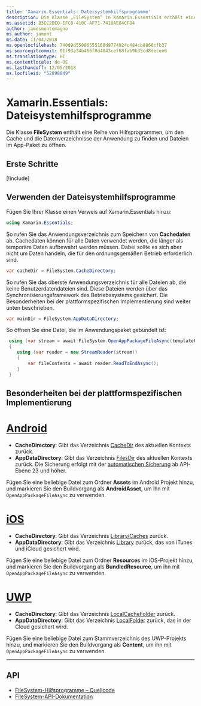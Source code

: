 ```yaml
---
title: 'Xamarin.Essentials: Dateisystemhilfsprogramme'
description: Die Klasse „FileSystem“ in Xamarin.Essentials enthält eine Reihe von Hilfsprogrammen, um den Cache und die Datenverzeichnisse der Anwendung zu finden und Dateien im App-Paket zu öffnen.
ms.assetid: B3EC2DE0-EFC0-410C-AF71-7410AE84CF84
author: jamesmontemagno
ms.author: jamont
ms.date: 11/04/2018
ms.openlocfilehash: 74089d55006555168d9774924c484cb8866cfb37
ms.sourcegitcommit: 01f93a34b466f8d4043cef68fab9b35cd8decee6
ms.translationtype: HT
ms.contentlocale: de-DE
ms.lasthandoff: 12/05/2018
ms.locfileid: "52898849"
---
```

# <a name="xamarinessentials-file-system-helpers"></a>Xamarin.Essentials: Dateisystemhilfsprogramme

Die Klasse **FileSystem** enthält eine Reihe von Hilfsprogrammen, um den Cache und die Datenverzeichnisse der Anwendung zu finden und Dateien im App-Paket zu öffnen.

## <a name="get-started"></a>Erste Schritte

[!include[](~/essentials/includes/get-started.md)]

## <a name="using-file-system-helpers"></a>Verwenden der Dateisystemhilfsprogramme

Fügen Sie Ihrer Klasse einen Verweis auf Xamarin.Essentials hinzu:

```csharp
using Xamarin.Essentials;
```

So rufen Sie das Anwendungsverzeichnis zum Speichern von **Cachedaten** ab. Cachedaten können für alle Daten verwendet werden, die länger als temporäre Daten aufbewahrt werden müssen. Dabei sollte es sich aber nicht um Daten handeln, die für den ordnungsgemäßen Betrieb erforderlich sind.

```csharp
var cacheDir = FileSystem.CacheDirectory;
```

So rufen Sie das oberste Anwendungsverzeichnis für alle Dateien ab, die keine Benutzerdatendateien sind. Diese Dateien werden über das Synchronisierungsframework des Betriebssystems gesichert. Die Besonderheiten bei der plattformspezifischen Implementierung sind weiter unten beschrieben.

```csharp
var mainDir = FileSystem.AppDataDirectory;
```

So öffnen Sie eine Datei, die im Anwendungspaket gebündelt ist:

```csharp
 using (var stream = await FileSystem.OpenAppPackageFileAsync(templateFileName))
 {
    using (var reader = new StreamReader(stream))
    {
        var fileContents = await reader.ReadToEndAsync();
    }
 }
```

## <a name="platform-implementation-specifics"></a>Besonderheiten bei der plattformspezifischen Implementierung

# <a name="androidtabandroid"></a>[Android](#tab/android)

- **CacheDirectory**: Gibt das Verzeichnis [CacheDir](https://developer.android.com/reference/android/content/Context.html#getCacheDir) des aktuellen Kontexts zurück.
- **AppDataDirectory**: Gibt das Verzeichnis [FilesDir](https://developer.android.com/reference/android/content/Context.html#getFilesDir) des aktuellen Kontexts zurück. Die Sicherung erfolgt mit der [automatischen Sicherung](https://developer.android.com/guide/topics/data/autobackup.html) ab API-Ebene 23 und höher.

Fügen Sie eine beliebige Datei zum Ordner **Assets** im Android Projekt hinzu, und markieren Sie den Buildvorgang als **AndroidAsset**, um ihn mit `OpenAppPackageFileAsync` zu verwenden.

# <a name="iostabios"></a>[iOS](#tab/ios)

- **CacheDirectory**: Gibt das Verzeichnis [Library/Caches](https://developer.apple.com/library/content/documentation/FileManagement/Conceptual/FileSystemProgrammingGuide/FileSystemOverview/FileSystemOverview.html) zurück.
- **AppDataDirectory**: Gibt das Verzeichnis [Library](https://developer.apple.com/library/content/documentation/FileManagement/Conceptual/FileSystemProgrammingGuide/FileSystemOverview/FileSystemOverview.html) zurück, das von iTunes und iCloud gesichert wird.

Fügen Sie eine beliebige Datei zum Ordner **Resources** im iOS-Projekt hinzu, und markieren Sie den Buildvorgang als **BundledResource**, um ihn mit `OpenAppPackageFileAsync` zu verwenden.

# <a name="uwptabuwp"></a>[UWP](#tab/uwp)

- **CacheDirectory**: Gibt das Verzeichnis [LocalCacheFolder](https://docs.microsoft.com/uwp/api/windows.storage.applicationdata.localcachefolder#Windows_Storage_ApplicationData_LocalCacheFolder) zurück.
- **AppDataDirectory**: Gibt das Verzeichnis [LocalFolder](https://docs.microsoft.com/uwp/api/windows.storage.applicationdata.localfolder#Windows_Storage_ApplicationData_LocalFolder) zurück, das in der Cloud gesichert wird.

Fügen Sie eine beliebige Datei zum Stammverzeichnis des UWP-Projekts hinzu, und markieren Sie den Buildvorgang als **Content**, um ihn mit `OpenAppPackageFileAsync` zu verwenden.

--------------

## <a name="api"></a>API

- [FileSystem-Hilfsprogramme – Quellcode](https://github.com/xamarin/Essentials/tree/master/Xamarin.Essentials/FileSystem)
- [FileSystem-API-Dokumentation](xref:Xamarin.Essentials.FileSystem)
